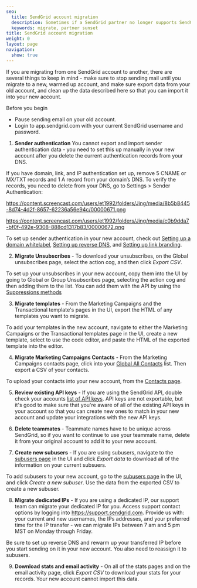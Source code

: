```yaml
---
seo:
  title: SendGrid account migration
  description: Sometimes if a SendGrid partner no longer supports SendGrid core functionality, you may want to migrate your account to a regular SendGrid account.
  keywords: migrate, partner sunset
title: SendGrid account migration
weight: 0
layout: page
navigation:
  show: true
---
```


If you are migrating from one SendGrid account to another, there are several things to keep in mind - make sure to stop sending mail until you migrate to a new, warmed up account, and make sure export data from your old account, and clean up the data described here so that you can import it into your new account.

Before you begin

- Pause sending email on your old account.
- Login to app.sendgrid.com with your current SendGrid username and password.

1. **Sender authentication** You cannot export and import sender authentication data - you need to set this up manually in your new account after you delete the current authentication records from your DNS. 

If you have domain, link, and IP authentication set up, remove 5 CNAME or MX/TXT records and 1 A record from your domain’s DNS. To verify the records, you need to delete from your DNS, go to Settings > Sender Authentication:

https://content.screencast.com/users/et1992/folders/Jing/media/8b5b8445-8d74-4d2f-8657-62236a56e94c/00000671.png

https://content.screencast.com/users/et1992/folders/Jing/media/c0b9dda7-bf0f-492e-9308-888cd1317b83/00000672.png

To set up sender authentication in your new account, check out [Setting up a domain whitelabel](), [Setting up reverse DNS](), and [Setting up link branding]().

2. **Migrate Unsubscribes** - To download your unsubscribes, on the Global unsubscribes page, select the action cog, and then click *Export CSV*.

To set up your unsubscribes in your new account, copy them into the UI by going to Global or Group Unsubscribes page, selecting the action cog and then adding them to the list. You can add them with the API by using the [Suppressions methods](https://sendgrid.api-docs.io/v3.0/suppressions-global-suppressions/add-recipient-addresses-to-the-global-suppression-group)

3. **Migrate templates** - From the Marketing Campaigns and the Transactional template's pages in the UI, export the HTML of any templates you want to migrate.

To add your templates in the new account, navigate to either the Marketing Campaigns or the Transactional templates page in the UI, create a new template, select to use the code editor, and paste the HTML of the exported template into the editor.

4. **Migrate Marketing Campaigns Contacts** - From the Marketing Campaigns contacts page, click into your [Global All Contacts](https://sendgrid.com/marketing_campaigns/ui/all_contacts) list. Then export a CSV of your contacts.

To upload your contacts into your new account, from the [Contacts page](https://sendgrid.com/marketing_campaigns/ui/contacts).

5. **Review existing API keys** - If you are using the SendGrid API, double check your accounts [list of API keys](https://app.sendgrid.com/settings/api_keys). API keys are not exportable, but it's good to make sure that you're aware of all of the existing API keys in your account so that you can create new ones to match in your new account and update your integrations with the new API keys.

6. **Delete teammates** - Teammate names have to be unique across SendGrid, so if you want to continue to use your teammate name, delete it from your original account to add it to your new account.

7. **Create new subusers** - If you are using subusers, navigate to the [subusers page](https://app.sendgrid.com/settings/subusers) in the UI and click *Export data* to download all of the information on your current subsuers.

To add subusers to your new account, go to the [subusers page](https://app.sendgrid.com/settings/subusers) in the UI, and click *Create a new subuser*. Use the data from the exported CSV to create a new subuser.

8. **Migrate dedicated IPs** - If you are using a dedicated IP, our support team can migrate your dedicated IP for you. Access support contact options by logging into https://support.sendgrid.com. Provide us with: your current and new usernames, the IPs addresses, and your preferred time for the IP transfer - we can migrate IPs between 7 am and 5 pm MST on Monday through Friday.

Be sure to set up reverse DNS and rewarm up your transferred IP before you start sending on it in your new account. You also need to reassign it to subusers.

9. **Download stats and email activity** - On all of the stats pages and on the email activity page, click *Export CSV* to download your stats for your records. Your new account cannot import this data.


